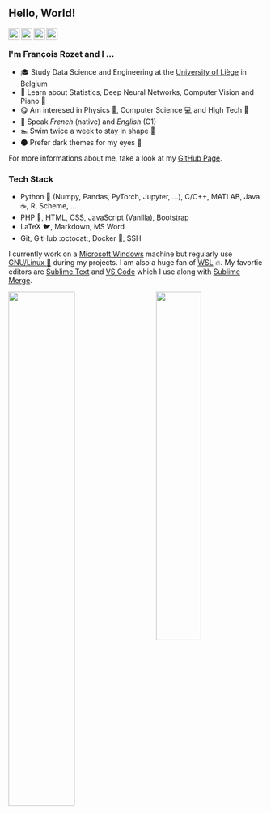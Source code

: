 ## Hello, World!

<a href="https://www.linkedin.com/in/francois-rozet/"><img align="left" width=22px src="https://cdn.jsdelivr.net/npm/simple-icons@v3/icons/linkedin.svg"/></a>
<a href="https://github.com/francois-rozet/"><img align="left" width=22px src="https://cdn.jsdelivr.net/npm/simple-icons@v3/icons/github.svg"/>
</a>
<a href="https://stackoverflow.com/users/12172457/francois/"><img align="left" width=22px src="https://cdn.jsdelivr.net/npm/simple-icons@v3/icons/stackoverflow.svg"/>
</a>
<a href="https://leetcode.com/donshel/"><img align="left" width=22px src="https://cdn.jsdelivr.net/npm/simple-icons@v3/icons/leetcode.svg"/></a>

<br>

### I'm François Rozet and I ...

* :mortar_board: Study Data Science and Engineering at the [University of Liège](https://www.uliege.be/) in Belgium
* :seedling: Learn about Statistics, Deep Neural Networks, Computer Vision and Piano :musical_keyboard:
* :yum: Am interesed in Physics :telescope:, Computer Science :computer: and High Tech :iphone:
* :speech_balloon: Speak *French* (native) and *English* (C1)
* :swimmer: Swim twice a week to stay in shape :muscle:
* :new_moon: Prefer dark themes for my eyes :eyes:

For more informations about me, take a look at my [GitHub Page](https://francois-rozet.github.io/).

### Tech Stack

* Python :snake: (Numpy, Pandas, PyTorch, Jupyter, ...), C/C++, MATLAB, Java :coffee:, R, Scheme, ...
* PHP :elephant:, HTML, CSS, JavaScript (Vanilla), Bootstrap
* LaTeX :bird:, Markdown, MS Word
* Git, GitHub :octocat:, Docker :whale:, SSH

I currently work on a [Microsoft Windows](https://www.microsoft.com/windows/) machine but regularly use [GNU/Linux :penguin:](https://www.linux.org/) during my projects. I am also a huge fan of [WSL](https://docs.microsoft.com/windows/wsl/) :fire:. My favortie editors are [Sublime Text](https://www.sublimetext.com/) and [VS Code](https://code.visualstudio.com/) which I use along with [Sublime Merge](https://www.sublimemerge.com/).

<p>
	<a href="https://github.com/francois-rozet"><img width="51%" src="https://github-readme-stats.vercel.app/api?username=francois-rozet&count_private=true&show_icons=true&hide_title=true" align="left"></a>
	<a href="https://github.com/francois-rozet"><img width="42%" src="https://github-readme-stats.vercel.app/api/top-langs/?username=francois-rozet&layout=compact&hide_title=true" align="right"></a>
</p>
